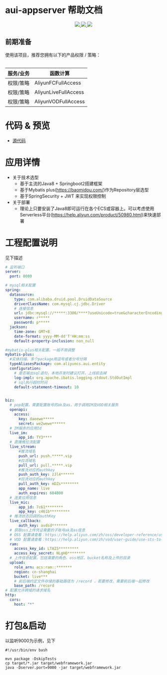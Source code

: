 # aui-appserver 帮助文档

<p align="center" class="flex justify-center">
    <a href="https://www.serverless-devs.com" class="ml-1">
    <img src="http://editor.devsapp.cn/icon?package=start-springboot&type=packageType">
  </a>
  <a href="http://www.devsapp.cn/details.html?name=start-springboot" class="ml-1">
    <img src="http://editor.devsapp.cn/icon?package=start-springboot&type=packageVersion">
  </a>
  <a href="http://www.devsapp.cn/details.html?name=start-springboot" class="ml-1">
    <img src="http://editor.devsapp.cn/icon?package=start-springboot&type=packageDownload">
  </a>
</p>
<table>

## 前期准备
使用该项目，推荐您拥有以下的产品权限 / 策略：

| 服务/业务 | 函数计算                 |     
| --- |----------------------|   
| 权限/策略 | AliyunFCFullAccess   |     
| 权限/策略 | AliyunLiveFullAccess |     
| 权限/策略 | AliyunVODFullAccess    |     

</table>

<codepre id="codepre">

# 代码 & 预览

- [源代码](https://github.com/aliyunvideo/JAVAAUIInteractionLiveService)

</codepre>

<appdetail id="flushContent">

# 应用详情

- 关于技术选型 
  - 基于主流的Java8 + Springboot2搭建框架
  - 基于Mybatis plus(https://baomidou.com/)作为Repository层选型
  - 基于SpringSecurity + JWT 来实现权限控制
- 关于部署
  - 理论上只要安装了Java8即可运行在各个ECS或容器上。可以考虑使用Serverless平台(https://help.aliyun.com/product/50980.html)来快速部署

</appdetail>

# 工程配置说明
见下描述
```yaml
# 监听端口
server:
  port: 8080

# mysql相关配置
spring:
  datasource:
    type: com.alibaba.druid.pool.DruidDataSource
    driverClassName: com.mysql.cj.jdbc.Driver
    # 连接信息
    url: jdbc:mysql://*****:3306/****?useUnicode=true&characterEncoding=UTF-8&useSSL=false&serverTimezone=Asia/Shanghai
    username: r*****
    password: p*****
  jackson:
    time-zone: GMT+8
    date-format: yyyy-MM-dd'T'HH:mm:ss
    default-property-inclusion: non_null

#mybatis-plus相关配置。一般不用调整
mybatis-plus:
  #实体扫描，多个package用逗号或者分号分隔
  typeAliasesPackage: com.aliyuncs.aui.entity
  configuration:
    # 是否输出sql语句，本地开发时建议打开，上线前去掉
    log-impl: org.apache.ibatis.logging.stdout.StdOutImpl
    # sql执行超时时间
    default-statement-timeout: 10


biz:
  # pop配置。需要配置账号的ak及as，用于调用IM及VOD相关服务
  openapi:
    access:
      key: daeewe*****
      secret: we2wewe******
  # IM服务的应用Id
  live_im:
      app_id: TY3****
  # 直播推拉流配置
  live_stream:
      #推流域名
      push_url: push.*****.vip
      #拉流域名
      pull_url: pull.*****.vip
      #推流对应的authkey
      push_auth_key: zJl4******
      #拉流对应的authkey
      pull_auth_key: mDZs********
      app_name: live
      auth_expires: 604800
  # 连麦应用信息
  live_mic:
      app_id: 7c61********
      app_key: c461b*********
  # 推流状态回调的authKey
  live_callback:
      auth_key: avdsd*******
  # 获取oss上传凭证需要的子账号ak及as信息
  # OSS 配置请查看：https://help.aliyun.com/zh/oss/developer-reference/use-temporary-access-credentials-provided-by-sts-to-access-oss
  # VOD 配置请查看：https://help.aliyun.com/zh/vod/user-guide/use-sts-to-create-a-ram-role-and-grant-temporary-permissions
  ram:
    access_key_id: LTAI5*********
    access_key_secret: NLgHO********
  # 上传信息配置。包括需要的角色、oss地区、bucket名称及上传的目录
  upload:
    role_arn: acs:ram::*******
    region: cn-shanghai
    bucket: live***
    # 前后端约定文件存储的基础路径为 /record ，若要修改，需要前后端一起修改
    base_path: /record   
# 配置允许跨域的请求域名
http:
  cors:
    host: "*"
```

# 打包&启动
以监听9000为示例，见下
```shell
#!/usr/bin/env bash

mvn package -DskipTests
cp target/*.jar target/webframework.jar
java -Dserver.port=9000 -jar target/webframework.jar
```


